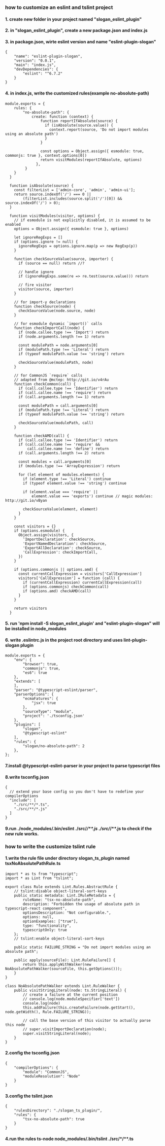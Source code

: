 ### how to customize an eslint and tslint project
#### 1. create new folder in your project named "slogan_eslint_plugin"
#### 2. in "slogan_eslint_plugin", create a new package.json and index.js
#### 3. in package.json, wirte eslint version and name "eslint-plugin-slogan"
~~~
{
	"name": "eslint-plugin-slogan",
    "version": "0.0.1",
	"main": "index.js",
	"devDependencies": {
        "eslint": "^6.7.2"
	}
}
~~~
#### 4. in index.js, write the customized rules(example no-absolute-path)
~~~
module.exports = {
    rules: {
        "no-absolute-path": {
            create: function (context) {
                function reportIfAbsolute(source) {
                  if (isAbsolute(source.value)) {
                    context.report(source, 'Do not import modules using an absolute path')
                  }
                }
            
                const options = Object.assign({ esmodule: true, commonjs: true }, context.options[0])
                return visitModules(reportIfAbsolute, options)
              },
         }  
    }
  }

  function isAbsolute(source) {
    const filterList = ['admin-core', 'admin', 'admin-ui'];
    return source.indexOf('/') === 0 ||
        (filterList.includes(source.split('/')[0]) && source.indexOf('/') > 0);
  }

  function visitModules(visitor, options) {
    // if esmodule is not explicitly disabled, it is assumed to be enabled
    options = Object.assign({ esmodule: true }, options)
  
    let ignoreRegExps = []
    if (options.ignore != null) {
      ignoreRegExps = options.ignore.map(p => new RegExp(p))
    }
  
    function checkSourceValue(source, importer) {
      if (source == null) return //?
  
      // handle ignore
      if (ignoreRegExps.some(re => re.test(source.value))) return
  
      // fire visitor
      visitor(source, importer)
    }
  
    // for import-y declarations
    function checkSource(node) {
      checkSourceValue(node.source, node)
    }
  
    // for esmodule dynamic `import()` calls
    function checkImportCall(node) {
      if (node.callee.type !== 'Import') return
      if (node.arguments.length !== 1) return
  
      const modulePath = node.arguments[0]
      if (modulePath.type !== 'Literal') return
      if (typeof modulePath.value !== 'string') return
  
      checkSourceValue(modulePath, node)
    }
  
    // for CommonJS `require` calls
    // adapted from @mctep: http://git.io/v4rAu
    function checkCommon(call) {
      if (call.callee.type !== 'Identifier') return
      if (call.callee.name !== 'require') return
      if (call.arguments.length !== 1) return
  
      const modulePath = call.arguments[0]
      if (modulePath.type !== 'Literal') return
      if (typeof modulePath.value !== 'string') return
  
      checkSourceValue(modulePath, call)
    }
  
    function checkAMD(call) {
      if (call.callee.type !== 'Identifier') return
      if (call.callee.name !== 'require' &&
          call.callee.name !== 'define') return
      if (call.arguments.length !== 2) return
  
      const modules = call.arguments[0]
      if (modules.type !== 'ArrayExpression') return
  
      for (let element of modules.elements) {
        if (element.type !== 'Literal') continue
        if (typeof element.value !== 'string') continue
  
        if (element.value === 'require' ||
            element.value === 'exports') continue // magic modules: http://git.io/vByan
  
        checkSourceValue(element, element)
      }
    }
  
    const visitors = {}
    if (options.esmodule) {
      Object.assign(visitors, {
        'ImportDeclaration': checkSource,
        'ExportNamedDeclaration': checkSource,
        'ExportAllDeclaration': checkSource,
        'CallExpression': checkImportCall,
      })
    }
  
    if (options.commonjs || options.amd) {
      const currentCallExpression = visitors['CallExpression']
      visitors['CallExpression'] = function (call) {
        if (currentCallExpression) currentCallExpression(call)
        if (options.commonjs) checkCommon(call)
        if (options.amd) checkAMD(call)
      }
    }
  
    return visitors
  }
~~~

#### 5. run 'npm install -S slogan_eslint_plugin' and "eslint-plugin-slogan" will be installed in node_modules

#### 6. write .eslintrc.js in the project root directory and uses lint-plugin-slogan plugin
~~~
module.exports = {
    "env": {
        "browser": true,
        "commonjs": true,
        "es6": true
    },
    "extends": [
    ],
    "parser": "@typescript-eslint/parser",
    "parserOptions": {
        "ecmaFatures": {
            "jsx": true
        },
        "sourceType": "module",
        "project": './tsconfig.json'
    },
    "plugins": [
        "slogan",
        "@typescript-eslint"
    ],
    "rules": {
        "slogan/no-absolute-path": 2
    },
};
~~~
#### 7.install @typescript-eslint-parser in your project to parse typescript files
#### 8.write tsconfig.json
~~~
{
  // extend your base config so you don't have to redefine your compilerOptions
  "include": [
    "./src/**/*.ts",
    "./src/**/*.js"
  ]
}
~~~
#### 9.run ./node_modules/.bin/eslint ./src/*/**.js ./src/*/**.js to check if the new rule works.

### how to write the customize tslint rule
#### 1.write the rule file under directory slogan_ts_plugin named tsxNoAbsolutePathRule.ts
~~~
import * as ts from "typescript";  
import * as Lint from "tslint";

export class Rule extends Lint.Rules.AbstractRule {  
    // tslint:disable object-literal-sort-keys
    public static metadata: Lint.IRuleMetadata = {
        ruleName: "tsx-no-absolute-path",
        description: "Forbidden the usage of absolute path in typescript-react component",
        optionsDescription: "Not configurable.",
        options: null,
        optionExamples: ["true"],
        type: "functionality",
        typescriptOnly: true
    };
    // tslint:enable object-literal-sort-keys

    public static FAILURE_STRING = "Do not import modules using an absolute path";

    public apply(sourceFile): Lint.RuleFailure[] {
        return this.applyWithWalker(new NoAbsolutePathWalker(sourceFile, this.getOptions()));
    }
}

class NoAbsolutePathWalker extends Lint.RuleWalker {  
    public visitStringLiteral(node: ts.StringLiteral) {
        // create a failure at the current position
        // console.log(node.moduleSpecifier['text'])
        console.log(node)
        this.addFailure(this.createFailure(node.getStart(), node.getWidth(), Rule.FAILURE_STRING));

        // call the base version of this visitor to actually parse this node
        // super.visitImportDeclaration(node);
        super.visitStringLiteral(node);
    }
}
~~~
#### 2.config the tsconfig.json
~~~
{
    "compilerOptions": {
        "module": "CommonJS",
        "moduleResolution": "Node"
    }
}
~~~
#### 3.config the tslint.json
~~~
{
	"rulesDirectory": "./slogan_ts_plugin/",
	"rules": {
		"tsx-no-absolute-path": true
	}
}
~~~
#### 4.run the rules ts-node node_modules/.bin/tslint ./src/*/**.ts
